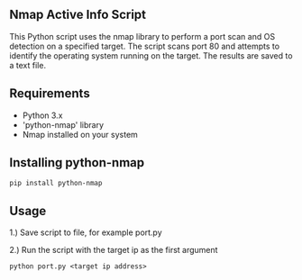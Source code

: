 ## Nmap Active Info Script
This Python script uses the nmap library to perform a port scan and OS detection on a specified target. The script scans port 80 and attempts to identify the operating system running on the target. The results are saved to a text file.

## Requirements
- Python 3.x
- 'python-nmap' library
- Nmap installed on your system

## Installing python-nmap
```
pip install python-nmap
```

## Usage
1.) Save script to file, for example port.py

2.) Run the script with the target ip as the first argument
```
python port.py <target ip address>
```
